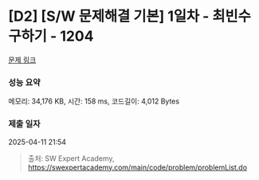 # [D2] [S/W 문제해결 기본] 1일차 - 최빈수 구하기 - 1204 

[문제 링크](https://swexpertacademy.com/main/code/problem/problemDetail.do?contestProbId=AV13zo1KAAACFAYh) 

### 성능 요약

메모리: 34,176 KB, 시간: 158 ms, 코드길이: 4,012 Bytes

### 제출 일자

2025-04-11 21:54



> 출처: SW Expert Academy, https://swexpertacademy.com/main/code/problem/problemList.do